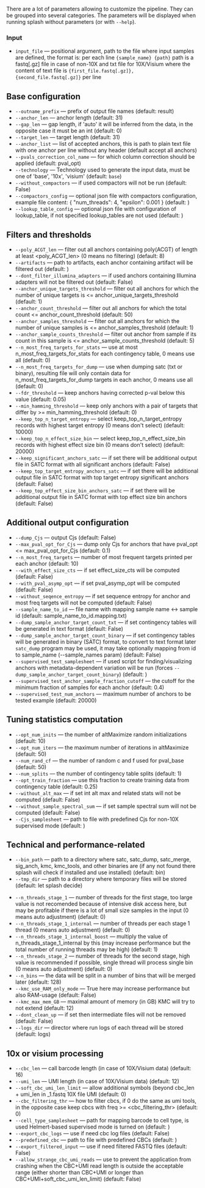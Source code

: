 There are a lot of parameters allowing to customize the pipeline. They can be grouped into several categories.
The parameters will be displayed when running splash without parameters (or with `--help`).
 ### Input
 * `input_file` — positional argument, path to the file where input samples are defined, the  format is: per each line
 `{sample_name} {path}`
 path is a fastq[.gz] file in case of non-10X and txt
file for 10X/Visium where the content of text file is
`{first_file.fastq[.gz]},{second_file.fastq[.gz]}`
per line
## Base configuration
 * `--outname_prefix` — prefix of output file names (default: result)
 * `--anchor_len` — anchor length (default: 31)
 * `--gap_len` — gap length, if 'auto' it will be inferred from the data, in the opposite case it must be an int (default: 0)
 * `--target_len` — target length (default: 31)
 * `--anchor_list` — list of accepted anchors, this is path to plain text file with one anchor per line without any header (default accept all anchors)
 * `--pvals_correction_col_name` — for which column correction should be applied (default: pval_opt)
 * `--technology` — Technology used to generate the input data, must be one of 'base', '10x', 'visium' (default: `base`)
 * `--without_compactors` — if used compactors will not be run (default: False)
 * `--compactors_config` — optional json file with compactors configuration, example file content: { "num_threads": 4, "epsilon": 0.001 } (default: )
 * `--lookup_table_config` — optional json file with configuration of lookup_table, if not specified lookup_tables are not used  (default: )
 ## Filters and thresholds
 * `--poly_ACGT_len` — filter out all anchors containing poly(ACGT) of length at least <poly_ACGT_len> (0 means no filtering) (default: 8)
 * `--artifacts` — path to artifacts, each anchor containing artifact will be filtered out (default: )
 * `--dont_filter_illumina_adapters` — if used anchors containing Illumina adapters will not be filtered out (default: False)
 * `--anchor_unique_targets_threshold` — filter out all anchors for which the number of unique targets is <= anchor_unique_targets_threshold (default: 1)
 * `--anchor_count_threshold` — filter out all anchors for which the total count <= anchor_count_threshold (default: 50)
 * `--anchor_samples_threshold` — filter out all anchors for which the number of unique samples is <= anchor_samples_threshold (default: 1)
 * `--anchor_sample_counts_threshold` — filter out anchor from sample if its count in this sample is <= anchor_sample_counts_threshold (default: 5)
 * `--n_most_freq_targets_for_stats` — use at most n_most_freq_targets_for_stats for each contingency table, 0 means use all (default: 0)
 * `--n_most_freq_targets_for_dump` — use when dumping satc (txt or binary), resulting file will only contain data for n_most_freq_targets_for_dump targets in each anchor, 0 means use all (default: 0)
 * `--fdr_threshold` — keep anchors having corrected p-val below this value (default: 0.05)
 * `--min_hamming_threshold` — keep only anchors with a pair of targets that differ by >= min_hamming_threshold (default: 0)
 * `--keep_top_n_target_entropy` — select keep_top_n_target_entropy records with highest target entropy (0 means don't select) (default: 10000)
 * `--keep_top_n_effect_size_bin` — select keep_top_n_effect_size_bin records with highest effect size bin (0 means don't select) (default: 20000)
 * `--keep_significant_anchors_satc` — if set there will be additional output file in SATC format with all significant anchors (default: False)
 * `--keep_top_target_entropy_anchors_satc` — if set there will be additional output file in SATC format with top target entropy significant anchors (default: False)
 * `--keep_top_effect_size_bin_anchors_satc` — if set there will be additional output file in SATC format with top effect size bin anchors (default: False)
## Additional output configuration
 * `--dump_Cjs` — output Cjs (default: False)
 * `--max_pval_opt_for_Cjs` — dump only Cjs for anchors that have pval_opt <= max_pval_opt_for_Cjs (default: 0.1)
 * `--n_most_freq_targets` — number of most frequent targets printed per each anchor (default: 10)
 * `--with_effect_size_cts` — if set effect_size_cts will be computed (default: False)
 * `--with_pval_asymp_opt` — if set pval_asymp_opt will be computed (default: False)
 * `--without_seqence_entropy` — if set sequence entropy for anchor and most freq targets will not be computed (default: False)
 * `--sample_name_to_id` — file name with mapping sample name <-> sample id (default: sample_name_to_id.mapping.txt)
 * `--dump_sample_anchor_target_count_txt` — if set contingency tables will be generated in text format (default: False)
 * `--dump_sample_anchor_target_count_binary` — if set contingency tables will be generated in binary (SATC) format, to convert to text format later `satc_dump` program may be used, it may take optionally mapping from id to sample_name (--sample_names param) (default: False)
 * `--supervised_test_samplesheet` — if used script for finding/visualizing anchors with metadata-dependent variation will be run (forces `--dump_sample_anchor_target_count_binary`) (default: )
 * `--supervised_test_anchor_sample_fraction_cutoff` — the cutoff for the minimum fraction of samples for each anchor (default: 0.4)
 * `--supervised_test_num_anchors` — maximum number of anchors to be tested example (default: 20000)
## Tuning statistics computation
 * `--opt_num_inits` — the number of altMaximize random initializations (default: 10)
 * `--opt_num_iters` — the maximum number of iterations in altMaximize (default: 50)
 * `--num_rand_cf` — the number of random c and f used for pval_base (default: 50)
 * `--num_splits` — the number of contingency table splits (default: 1)
 * `--opt_train_fraction` — use this fraction to create training data from contingency table (default: 0.25)
 * `--without_alt_max` — if set int alt max and related stats will not be computed (default: False)
 * `--without_sample_spectral_sum` — if set sample spectral sum will not be computed (default: False)
 * `--Cjs_samplesheet` — path to file with predefined Cjs for non-10X supervised mode (default: )
## Technical and performance-related
 * `--bin_path` — path to a directory where satc, satc_dump, satc_merge, sig_anch, kmc, kmc_tools, and other binaries are (if any not found there splash will check if installed and use installed) (default: bin)
 * `--tmp_dir` — path to a directory where temporary files will be stored (default: let splash decide)
<!--
 * `--n_input_generators` — number of input generators running in parallel, used only when input generators are defined (0 means auto adjustment)  (default: 0)
-->
 * `--n_threads_stage_1` — number of threads for the first stage, too large value is not recomended because of intensive disk access here, but may be profitable if there is a lot of small size samples in the input (0 means auto adjustment) (default: 0)
 * `--n_threads_stage_1_internal` — number of threads per each stage 1 thread (0 means auto adjustment) (default: 0)
 * `--n_threads_stage_1_internal_boost` — multiply the value of n_threads_stage_1_internal by this (may increase performance but the total number of running threads may be high) (default: 1)
 * `--n_threads_stage_2` — number of threads for the second stage, high value is recommended if possible, single thread will process single bin  (0 means auto adjustment) (default: 0)
 * `--n_bins` — the data will be split in a number of bins that will be merged later (default: 128)
 * `--kmc_use_RAM_only_mode` — True here may increase performance but also RAM-usage (default: False)
 * `--kmc_max_mem_GB` — maximal amount of memory (in GB) KMC will try to not extend (default: 12)
 * `--dont_clean_up` — if set then intermediate files will not be removed (default: False)
 * `--logs_dir` — director where run logs of each thread will be stored (default: logs)

## 10x or visium processing
 * `--cbc_len` — call barcode length (in case of 10X/Visium data) (default: 16)
 * `--umi_len` — UMI length (in case of 10X/Visium data) (default: 12)
 * `--soft_cbc_umi_len_limit` — allow additional symbols (beyond cbc_len + umi_len in _1.fastq 10X file UMI (default: 0)
 * `--cbc_filtering_thr` — how to filter cbcs, if 0 do the same as umi tools, in the opposite case keep cbcs with freq >= <cbc_filtering_thr> (default: 0)
 * `--cell_type_samplesheet` — path for mapping barcode to cell type, is used Helmert-based supervised mode is turned on (default: )
 * `--export_cbc_logs` — use if need cbc log files (default: False)
 * `--predefined_cbc` — path to file with predefined CBCs (default: )
 * `--export_filtered_input` — use if need filtered FASTQ files  (default: False)
 * `--allow_strange_cbc_umi_reads` — use to prevent the application from crashing when the CBC+UMI read length is outside the acceptable range (either shorter than CBC+UMI or longer than CBC+UMI+soft_cbc_umi_len_limit) (default: False)

<!--
## Postprocessing
 * `--postprocessing_item` — path to JSON defining postprocessing, may be defined multiple times, will be executed in the order of provided arguments (default: [])
 * `--exclude_postprocessing_item` — Path to JSON defining postprocessing to exclude from the default or provided postprocessing items (default: None)
-->
